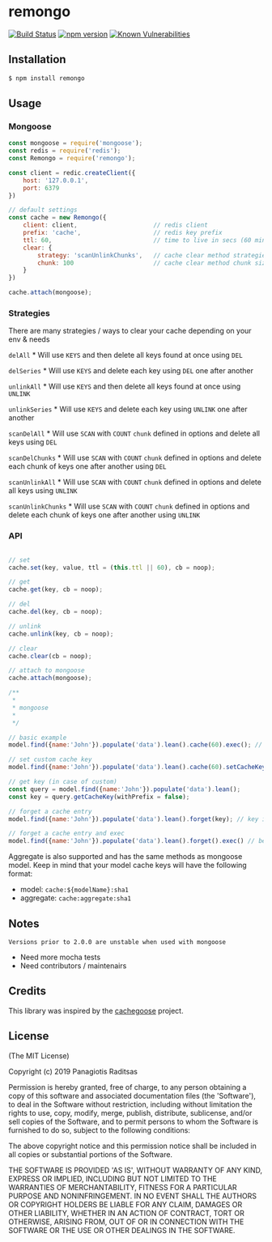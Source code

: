 # remongo

[![Build Status](https://travis-ci.org/syd619/remongo.svg?branch=master)](https://travis-ci.org/syd619/remongo)
[![npm version](https://badge.fury.io/js/remongo.svg)](https://badge.fury.io/js/remongo)
[![Known Vulnerabilities](https://snyk.io/test/github/syd619/remongo/badge.svg?targetFile=package.json)](https://snyk.io/test/github/syd619/remongo?targetFile=package.json)

## Installation

``` bash
$ npm install remongo
```

## Usage

### Mongoose

```javascript
const mongoose = require('mongoose');
const redis = require('redis');
const Remongo = require('remongo');

const client = redic.createClient({
    host: '127.0.0.1',
    port: 6379
})

// default settings
const cache = new Remongo({
    client: client,                     // redis client
    prefix: 'cache',                    // redis key prefix
    ttl: 60,                            // time to live in secs (60 minimum), but cache.set() accepts lower values
    clear: {
        strategy: 'scanUnlinkChunks',   // cache clear method strategies, see Strategies
        chunk: 100                      // cache clear method chunk size, used in scan* strategies
    }
})

cache.attach(mongoose);

```

### Strategies

There are many strategies / ways to clear your cache depending on your env & needs

`delAll` * Will use `KEYS` and then delete all keys found at once using `DEL`

`delSeries` * Will use `KEYS` and delete each key using `DEL` one after another

`unlinkAll` * Will use `KEYS` and then delete all keys found at once using `UNLINK`

`unlinkSeries` * Will use `KEYS` and delete each key using `UNLINK` one after another

`scanDelAll` * Will use `SCAN` with `COUNT` `chunk` defined in options and delete all keys using `DEL`  

`scanDelChunks` * Will use `SCAN` with `COUNT` `chunk` defined in options and delete each chunk of keys one after another using `DEL`

`scanUnlinkAll` * Will use `SCAN` with `COUNT` `chunk` defined in options and delete all keys using `UNLINK`

`scanUnlinkChunks` * Will use `SCAN` with `COUNT` `chunk` defined in options and delete each chunk of keys one after another using `UNLINK`

### API

```javascript

// set
cache.set(key, value, ttl = (this.ttl || 60), cb = noop);

// get 
cache.get(key, cb = noop);

// del
cache.del(key, cb = noop);

// unlink
cache.unlink(key, cb = noop);

// clear
cache.clear(cb = noop);

// attach to mongoose
cache.attach(mongoose);

/**
 * 
 * mongoose
 * 
 */

// basic example
model.find({name:'John'}).populate('data').lean().cache(60).exec(); // populate & lean are supported (in case of lean models are not hydrated!)

// set custom cache key
model.find({name:'John'}).populate('data').lean().cache(60).setCacheKey('oh-poor-john').exec();

// get key (in case of custom)
const query = model.find({name:'John'}).populate('data').lean();
const key = query.getCacheKey(withPrefix = false);

// forget a cache entry
model.find({name:'John'}).populate('data').lean().forget(key); // key is optional but needed in case of custom key used

// forget a cache entry and exec
model.find({name:'John'}).populate('data').lean().forget().exec() // before .exec() you can re-cache etc etc...

```

Aggregate is also supported and has the same methods as mongoose model.
Keep in mind that your model cache keys will have the following format:

- model: `cache:${modelName}:sha1`
- aggregate: `cache:aggregate:sha1`

## Notes

`Versions prior to 2.0.0 are unstable when used with mongoose`

- Need more mocha tests
- Need contributors / maintenairs

## Credits

This library was inspired by the [cachegoose](https://www.npmjs.com/package/cachegoose) project.

## License

(The MIT License)

Copyright (c) 2019 Panagiotis Raditsas

Permission is hereby granted, free of charge, to any person obtaining
a copy of this software and associated documentation files (the
'Software'), to deal in the Software without restriction, including
without limitation the rights to use, copy, modify, merge, publish,
distribute, sublicense, and/or sell copies of the Software, and to
permit persons to whom the Software is furnished to do so, subject to
the following conditions:

The above copyright notice and this permission notice shall be
included in all copies or substantial portions of the Software.

THE SOFTWARE IS PROVIDED 'AS IS', WITHOUT WARRANTY OF ANY KIND,
EXPRESS OR IMPLIED, INCLUDING BUT NOT LIMITED TO THE WARRANTIES OF
MERCHANTABILITY, FITNESS FOR A PARTICULAR PURPOSE AND NONINFRINGEMENT.
IN NO EVENT SHALL THE AUTHORS OR COPYRIGHT HOLDERS BE LIABLE FOR ANY
CLAIM, DAMAGES OR OTHER LIABILITY, WHETHER IN AN ACTION OF CONTRACT,
TORT OR OTHERWISE, ARISING FROM, OUT OF OR IN CONNECTION WITH THE
SOFTWARE OR THE USE OR OTHER DEALINGS IN THE SOFTWARE.